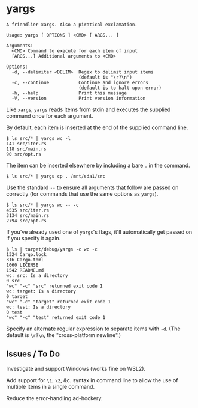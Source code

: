 # yargs

```text
A friendlier xargs. Also a piratical exclamation.

Usage: yargs [ OPTIONS ] <CMD> [ ARGS... ]

Arguments:
  <CMD> Command to execute for each item of input
  [ARGS...] Additional arguments to <CMD>

Options:
  -d, --delimiter <DELIM>  Regex to delimit input items
                           (default is "\r?\n")
  -c, --continue           Continue and ignore errors
                           (default is to halt upon error)
  -h, --help               Print this message
  -V, --version            Print version information
```

Like `xargs`, `yargs` reads items from stdin and executes the supplied
command once for each argument.

By default, each item is inserted at the end of the supplied command line.

```text
$ ls src/* | yargs wc -l
141 src/iter.rs
118 src/main.rs
90 src/opt.rs
```

The item can be inserted elsewhere by including a bare `.` in the command.

```text
$ ls src/* | yargs cp . /mnt/sda1/src
```

Use the standard `--` to ensure all arguments that follow are passed on
correctly (for commands that use the same options as `yargs`).

```text
$ ls src/* | yargs wc -- -c
4535 src/iter.rs
3134 src/main.rs
2794 src/opt.rs
```

If you've already used one of `yargs`'s flags, it'll automatically get
passed on if you specify it again.

```text
$ ls | target/debug/yargs -c wc -c
1324 Cargo.lock
316 Cargo.toml
1060 LICENSE
1542 README.md
wc: src: Is a directory
0 src
"wc" "-c" "src" returned exit code 1
wc: target: Is a directory
0 target
"wc" "-c" "target" returned exit code 1
wc: test: Is a directory
0 test
"wc" "-c" "test" returned exit code 1
```

Specify an alternate regular expression to separate items with `-d`.
(The default is `\r?\n`, the "cross-platform newline".)

## Issues / To Do

Investigate and support Windows (works fine on WSL2).

Add support for `\1`, `\2`, &c. syntax in command line to allow the use of
multiple items in a single command.

Reduce the error-handling ad-hockery.

